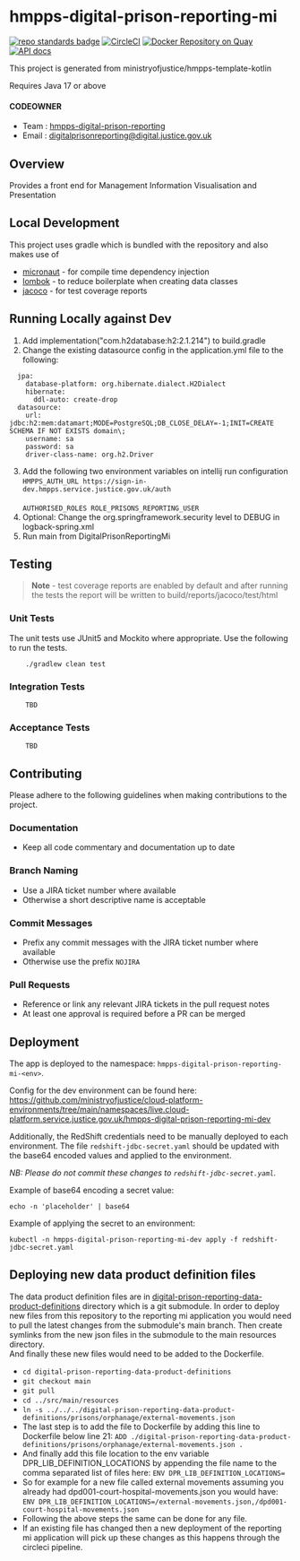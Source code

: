 # hmpps-digital-prison-reporting-mi
[![repo standards badge](https://img.shields.io/badge/dynamic/json?color=blue&style=flat&logo=github&label=MoJ%20Compliant&query=%24.result&url=https%3A%2F%2Foperations-engineering-reports.cloud-platform.service.justice.gov.uk%2Fapi%2Fv1%2Fcompliant_public_repositories%2Fhmpps-digital-prison-reporting-mi)](https://operations-engineering-reports.cloud-platform.service.justice.gov.uk/public-github-repositories.html#hmpps-digital-prison-reporting-mi "Link to report")
[![CircleCI](https://circleci.com/gh/ministryofjustice/hmpps-digital-prison-reporting-mi/tree/main.svg?style=svg)](https://circleci.com/gh/ministryofjustice/hmpps-digital-prison-reporting-mi)
[![Docker Repository on Quay](https://quay.io/repository/hmpps/hmpps-digital-prison-reporting-mi/status "Docker Repository on Quay")](https://quay.io/repository/hmpps/hmpps-digital-prison-reporting-mi)
[![API docs](https://img.shields.io/badge/API_docs_-view-85EA2D.svg?logo=swagger)](https://hmpps-digital-prison-reporting-mi-dev.hmpps.service.justice.gov.uk/webjars/swagger-ui/index.html?configUrl=/v3/api-docs)

This project is generated from ministryofjustice/hmpps-template-kotlin

Requires Java 17 or above

#### CODEOWNER

- Team : [hmpps-digital-prison-reporting](https://github.com/orgs/ministryofjustice/teams/hmpps-digital-prison-reporting)
- Email : digitalprisonreporting@digital.justice.gov.uk

## Overview

Provides a front end for Management Information Visualisation and Presentation

## Local Development

This project uses gradle which is bundled with the repository and also makes use
of

- [micronaut](https://micronaut.io/) - for compile time dependency injection
- [lombok](https://projectlombok.org/) - to reduce boilerplate when creating data classes
- [jacoco](https://docs.gradle.org/current/userguide/jacoco_plugin.html) - for test coverage reports

## Running Locally against Dev
1. Add implementation("com.h2database:h2:2.1.214") to build.gradle
2. Change the existing datasource config in the application.yml file to the following:
```
  jpa:
    database-platform: org.hibernate.dialect.H2Dialect
    hibernate:
      ddl-auto: create-drop
  datasource:
    url: jdbc:h2:mem:datamart;MODE=PostgreSQL;DB_CLOSE_DELAY=-1;INIT=CREATE SCHEMA IF NOT EXISTS domain\;
    username: sa
    password: sa
    driver-class-name: org.h2.Driver
```
3. Add the following two environment variables on intellij run configuration
    ```HMPPS_AUTH_URL https://sign-in-dev.hmpps.service.justice.gov.uk/auth```
    <br/><br/>
    ```AUTHORISED_ROLES ROLE_PRISONS_REPORTING_USER```
4. Optional: Change the org.springframework.security level to DEBUG in logback-spring.xml
5. Run main from DigitalPrisonReportingMi

## Testing

> **Note** - test coverage reports are enabled by default and after running the
> tests the report will be written to build/reports/jacoco/test/html

### Unit Tests

The unit tests use JUnit5 and Mockito where appropriate. Use the following to
run the tests.

```
    ./gradlew clean test
```

### Integration Tests

```
    TBD
```

### Acceptance Tests

```
    TBD
```

## Contributing

Please adhere to the following guidelines when making contributions to the
project.

### Documentation

- Keep all code commentary and documentation up to date

### Branch Naming

- Use a JIRA ticket number where available
- Otherwise a short descriptive name is acceptable

### Commit Messages

- Prefix any commit messages with the JIRA ticket number where available
- Otherwise use the prefix `NOJIRA`

### Pull Requests

- Reference or link any relevant JIRA tickets in the pull request notes
- At least one approval is required before a PR can be merged

## Deployment

The app is deployed to the namespace: `hmpps-digital-prison-reporting-mi-<env>`.

Config for the dev environment can be found here: https://github.com/ministryofjustice/cloud-platform-environments/tree/main/namespaces/live.cloud-platform.service.justice.gov.uk/hmpps-digital-prison-reporting-mi-dev

Additionally, the RedShift credentials need to be manually deployed to each environment. The file `redshift-jdbc-secret.yaml` should be updated with the base64 encoded values and applied to the environment.

_NB: Please do not commit these changes to `redshift-jdbc-secret.yaml`._

Example of base64 encoding a secret value:

```
echo -n 'placeholder' | base64
```

Example of applying the secret to an environment:

```
kubectl -n hmpps-digital-prison-reporting-mi-dev apply -f redshift-jdbc-secret.yaml
```

## Deploying new data product definition files
The data product definition files are in [digital-prison-reporting-data-product-definitions](digital-prison-reporting-data-product-definitions) directory
which is a git submodule.
In order to deploy new files from this repository to the reporting mi application you would need to pull the latest changes from the submodule's main branch.
Then create symlinks from the new json files in the submodule to the main resources directory.  
And finally these new files would need to be added to the Dockerfile.

- `cd digital-prison-reporting-data-product-definitions` 
- `git checkout main` 
- `git pull`
- `cd ../src/main/resources`
- `ln -s ../../../digital-prison-reporting-data-product-definitions/prisons/orphanage/external-movements.json`  
- The last step is to add the file to Dockerfile by adding this line to Dockerfile below line 21: `ADD ./digital-prison-reporting-data-product-definitions/prisons/orphanage/external-movements.json .`
- And finally add this file location to the env variable DPR_LIB_DEFINITION_LOCATIONS by appending the file name to the comma separated list of files
here: `ENV DPR_LIB_DEFINITION_LOCATIONS=`
- So for example for a new file called external movements assuming you already had dpd001-court-hospital-movements.json you would have:
`ENV DPR_LIB_DEFINITION_LOCATIONS=/external-movements.json,/dpd001-court-hospital-movements.json`
- Following the above steps the same can be done for any file.
- If an existing file has changed then a new deployment of the reporting mi application will pick up these changes as this happens through the circleci pipeline. 